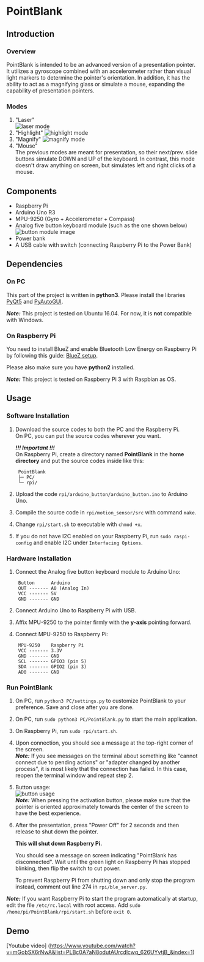 # PointBlank
## Introduction
### Overview
PointBlank is intended to be an advanced version of a presentation pointer. It utilizes a gyroscope combined with an accelerometer rather than visual light markers to determine the pointer's orientation. In addition, it has the ability to act as a magnifying glass or simulate a mouse, expanding the capability of presentation pointers.

### Modes
1. "Laser"  
   ![laser mode](https://drive.google.com/uc?id=1Z6dSoSBDCfaTY0aqWeR3gc14uwZ7pecu)
2. "Highlight"
   ![highlight mode](https://drive.google.com/uc?id=1nmL9WG6JzVtWSaJk0aBSbOtc5kD3V-lJ)
3. "Magnify"
   ![magnify mode](https://drive.google.com/uc?id=1DECowGI2Fo_dc-A5QnImuL0ytASUVZsP)
4. "Mouse"  
    The previous modes are meant for presentation, so their next/prev. slide buttons simulate DOWN and UP of the keyboard.
    In contrast, this mode doesn't draw anything on screen, but simulates left and right clicks of a mouse.

## Components
* Raspberry Pi
* Arduino Uno R3
* MPU-9250 (Gyro + Accelerometer + Compass)
* Analog five button keyboard module (such as the one shown below)
 ![button module image](https://ae01.alicdn.com/kf/HTB1jBkkxeOSBuNjy0Fdq6zDnVXaP/AD-Keyboard-Simulate-Five-Key-Module-Analog-Button-Sensor-Expansion-Board.jpg_640x640.jpg)
* Power bank
* A USB cable with switch (connecting Raspberry Pi to the Power Bank)

## Dependencies
### On PC
This part of the project is written in **python3**.
Please install the libraries [PyQt5](http://pyqt.sourceforge.net/Docs/PyQt5/installation.html) and [PyAutoGUI](https://pyautogui.readthedocs.io/en/latest/install.html).


**_Note:_** This project is tested on Ubuntu 16.04. For now, it is **not** compatible with Windows.

### On Raspberry Pi
You need to install BlueZ and enable Bluetooth Low Energy on Raspberry Pi by following this guide:
[BlueZ setup](https://learn.adafruit.com/install-bluez-on-the-raspberry-pi/installation).

Please also make sure you have **python2** installed.

**_Note:_** This project is tested on Raspberry Pi 3 with Raspbian as OS.

## Usage
### Software Installation
1. Download the source codes to both the PC and the Raspberry Pi.  
   On PC, you can put the source codes wherever you want.

   **_!!! Important !!!_**  
   On Raspberry Pi, create a directory named **PointBlank** in the **home directory** and put the source codes inside like this:

        PointBlank
        ├─ PC/
        └─ rpi/

2. Upload the code `rpi/arduino_button/arduino_button.ino` to Arduino Uno.
3. Compile the source code in `rpi/motion_sensor/src` with command `make`.
4. Change `rpi/start.sh` to executable with `chmod +x`.
5. If you do not have I2C enabled on your Raspberry Pi, run `sudo raspi-config` and enable I2C under `Interfacing Options`.

### Hardware Installation
1. Connect the Analog five button keyboard module to Arduino Uno:

        Button      Arduino
        OUT ------- A0 (Analog In)
        VCC ------- 5V
        GND ------- GND

2. Connect Arduino Uno to Raspberry Pi with USB.
3. Affix MPU-9250 to the pointer firmly with the **y-axis** pointing forward.
4. Connect MPU-9250 to Raspberry Pi:

        MPU-9250    Raspberry Pi
        VCC ------- 3.3V
        GND ------- GND
        SCL ------- GPIO3 (pin 5)
        SDA ------- GPIO2 (pin 3)
        AD0 ------- GND

### Run PointBlank
1. On PC, run `python3 PC/settings.py` to customize PointBlank to your preference. Save and close after you are done.
2. On PC, run `sudo python3 PC/PointBlank.py` to start the main application.
3. On Raspberry Pi, run `sudo rpi/start.sh`.
4. Upon connection, you should see a message at the top-right corner of the screen.  
   **_Note:_** If you see messages on the terminal about something like "cannot connect due to pending actions" or "adapter changed by another process", it is most likely that the connection has failed. In this case, reopen the terminal window and repeat step 2.
   
5. Button usage:  
   ![button usage](https://drive.google.com/uc?id=1D0ilXYDdwIFlSyiLEO2fZ5tVq5Z5Dv9n)  
   **_Note:_** When pressing the activation button, please make sure that the pointer is oriented approximately towards the center of the screen to have the best experience.
 
6. After the presentation, press "Power Off" for 2 seconds and then release to shut down the pointer.

   **This will shut down Raspberry Pi.**

    You should see a message on screen indicating "PointBlank has disconnected". Wait until the green light on Raspberry Pi has stopped blinking, then flip the switch to cut power.

   To prevent Raspberry Pi from shutting down and only stop the program instead, comment out line 274 in `rpi/ble_server.py`.

**_Note:_** If you want Raspberry Pi to start the program automatically at startup, edit the file `/etc/rc.local` with root access.
   Add `sudo /home/pi/PointBlank/rpi/start.sh` before `exit 0`.

## Demo
[Youtube video]
(https://www.youtube.com/watch?v=mGobSX6rNwA&list=PLBc0A7aN8odutAUrcdlcwq_626UYvtjB_&index=1)
